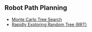 ## Robot Path Planning
* [Monte Carlo Tree Search](monte_carlo_tree_search/README.md)
* [Rapidly Exploring Random Tree (RRT)](rapidly_exploring_random_tree/README.md)